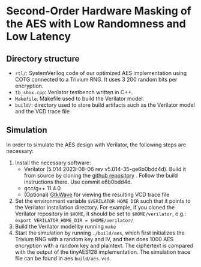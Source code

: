 # Second-Order Hardware Masking of the AES with Low Randomness and Low Latency

## Directory structure
* `rtl/`: SystemVerilog code of our optimized AES implementation using COTG connected to a Trivium RNG.  It uses 3 200 random bits per encryption.
* `tb_sbox.cpp`: Verilator testbench written in C++.
* `Makefile`: Makefile used to build the Verilator model.
* `build/`: directory used to store build artifacts such as the Verilator model and the VCD trace file

## Simulation

In order to simulate the AES design with Verilator, the following steps are necessary:

1. Install the necessary software:
   - Verilator (5.014 2023-08-06 rev v5.014-35-ge6b0bdd4d). Build it from source by cloning
the [github repository](https://github.com/verilator/verilator) . Follow the build instructions there. Use commit e6b0bdd4d.
   - gcc/g++ 11.4.0
   - (Optional) [GtkWave](https://gtkwave.sourceforge.net/) for viewing the resulting VCD trace file
1. Set the environment variable `$VERILATOR HOME DIR` such that it points to the Verilator installation directory. For example, if you cloned the Verilator repository in `$HOME`, it should be set to `$HOME/verilator`, e.g.: 
`export VERILATOR_HOME_DIR = $HOME/verilator/`
1. Build the Verilator model by running `make`
1. Start the simulation by running `./build/aes`, which first initializes the Trivium RNG with a random key and IV, and then does 1000 AES encryption with a random key and plaintext. The ciphertext is compared with the output of the tinyAES128 implementation. The simulation trace file can be found in aes `build/aes.vcd`.
